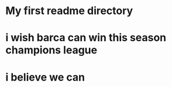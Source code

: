 # My first readme directory

# i wish barca can win this season champions league 

# i believe we can 
